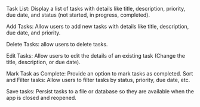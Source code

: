 
Task List: Display a list of tasks with details like title, description, priority, due date, and status (not started, in progress, completed).

Add Tasks: Allow users to add new tasks with details like title, description, due date, and priority.

Delete Tasks: allow users to delete tasks. 

Edit Tasks: Allow users to edit the details of an existing task (Change the title, description, or due date).

Mark Task as Complete: Provide an option to mark tasks as completed.
Sort and Filter tasks: Allow users to filter tasks by status, priority, due date, etc.

Save tasks: Persist tasks to a file or database so they are available when the app is closed and reopened.		




